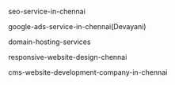 seo-service-in-chennai



google-ads-service-in-chennai(Devayani)



domain-hosting-services


responsive-website-design-chennai



cms-website-development-company-in-chennai

